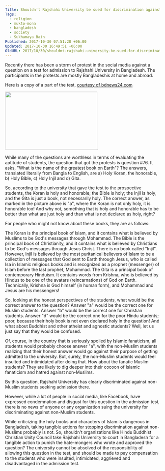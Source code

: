 ```yaml
---
Title: Shouldn't Rajshahi University be sued for discrimination against non-Muslim students?
Tags:
  - religion
  - mukto-mona
  - bangladesh
  - society
  - Sukhamaya Bain
Published: 2017-10-30 07:51:20 +06:00
Updated: 2017-10-30 16:49:51 +06:00
OldURL: 2017/10/30/shouldnt-rajshahi-university-be-sued-for-discrimination-against-non-muslim-students/
---
```


Recently there has been a storm of protest in the social media against a question on a test for admission to Rajshahi University in Bangladesh. The participants in the protests are mostly Bangladeshis at home and abroad.

Here is a copy of a part of the test, <a href="https://bdnews24.com/bangladesh/2017/10/26/questions-with-communal-connotations-in-rajshahi-university-entry-test-draw-social-media-flak">courtesy of bdnews24.com

</a><a href="https://enblog.muktomona.com/2017/10/30/shouldnt-rajshahi-university-be-sued-for-discrimination-against-non-muslim-students/ru-01/" rel="attachment wp-att-6864"><img src="/wp-content/uploads/2017/10/RU-01-300x188.jpg" alt="" width="300" height="188" class="alignnone size-medium wp-image-6864" /></a>.

While many of the questions are worthless in terms of evaluating the aptitude of students, the question that got the protests is question #76. It asks, "What is the name of the greatest book on Earth"? The answers, translated literally from Bangla to English, are a) Holy Koran, the honorable, b) Holy Bible, c) Holy Injil and d) Gita.

So, according to the university that gave the test to the prospective students, the Koran is holy and honorable; the Bible is holy; the Injil is holy; and the Gita is just a book, not necessarily holy. The correct answer, as marked in the picture above is "a", where the Koran is not only holy, it is honorable too! And why not, something that is holy and honorable has to be better than what are just holy and than what is not declared as holy, right?

For people who might not know about these books, they are as follows:

The Koran is the principal book of Islam, and it contains what is believed by Muslims to be God's messages through Mohammad. The Bible is the principal book of Christianity, and it contains what is believed by Christians to be God's messages through Jesus Christ. There is no book called "Injil". However, Injil is believed by the most puritanical believers of Islam to be a collection of messages that God sent to Earth through Jesus, who is called Isa in Islamic religious books and is recognized as a prophet (messenger) of Islam before the last prophet, Mohammad. The Gita is a principal book of contemporary Hinduism. It contains words from Krishna, who is believed by Hindus to be one of the avatars (reincarnations) of God on Earth. Technically, Krishna is God himself (in human form), and Mohammad and Jesus are his messengers!

So, looking at the honest perspectives of the students, what would be the correct answer to the question? Answer "a" would be the correct one for Muslim students. Answer "b" would be the correct one for Christian students. Answer "d" would be the correct one for the poor Hindu students; poor, because their holy book is not even declared holy in the question! And what about Buddhist and other atheist and agnostic students? Well, let us just say that they would be confused. 

Of, course, in the country that is seriously spoiled by Islamic fanaticism, all students would probably choose answer "a", with the non-Muslim students realizing that their honest answer would go against their purpose of getting admitted to the university. But, surely, the non-Muslim students would feel insulted and intimidated after doing that. How about the fanatic Muslim students? They are likely to dig deeper into their cocoon of Islamic fanaticism and hatred against non-Muslims.

By this question, Rajshahi University has clearly discriminated against non-Muslim students seeking admission there.

However, while a lot of people in social media, like Facebook, have expressed condemnation and disgust for this question in the admission test, there is no news of anyone or any organization suing the university for discriminating against non-Muslim students.

While criticizing the holy books and characters of Islam is dangerous in Bangladesh, taking tangible actions for stopping discrimination against non-Muslims probably is not. So, shouldn't organizations like Hindu Buddhist Christian Unity Council take Rajshahi University to court in Bangladesh for a tangible action to punish the hate-mongers who wrote and approved the question? The university cannot be absolved of the responsibility of allowing this question in the test, and should be made to pay compensation to the students who were insulted, intimidated, aggrieved and disadvantaged in the admission test.


